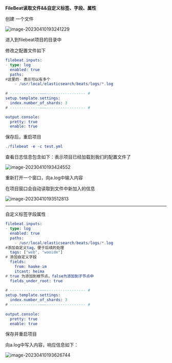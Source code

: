 **FileBeat读取文件&&自定义标签、字段、属性**

创建 一个文件

![image-20230410193241229](C:\Users\11650\AppData\Roaming\Typora\typora-user-images\image-20230410193241229.png)

进入到filebeat项目的目录中

修改之配置文件如下

```elm
filebeat.inputs:
- type: log
  enabled: true
  paths:
#这里的- 表示可以有多个
    - /usr/local/elasticsearch/beats/logs/*.log
    
# -------------———----------------- #    
setup.template.settings:
  index.number_of_shards: 3
# -------------———----------------- #

output.console:
  pretty: true
  enable: true
```

保存后，重启项目

```elm
./filebeat -e -c test.yml
```

查看日志信息包含如下：表示项目已经加载到我们的配置文件了

![image-20230410193424552](C:\Users\11650\AppData\Roaming\Typora\typora-user-images\image-20230410193424552.png)

重新打开一个窗口，向a.log中输入内容

在项目窗口会自动读取到文件中新加入的信息

![image-20230410193512813](C:\Users\11650\AppData\Roaming\Typora\typora-user-images\image-20230410193512813.png)

--------------------------------------------------------------------------------------------------------------------------------------------

自定义标签字段属性

```elm
filebeat.inputs:
- type: log
  enabled: true
  paths:
    - /usr/local/elasticsearch/beats/logs/*.log
#添加自定义tag，便于后续的处理   
  tags: ["web", "wooide"]
# 添加自定义字段
  fields:
    from: haoke-im
    itcast: heima
# true 为添加到根节点，false为添加到子节点中  
  fields_under_root: true
  
# -------------———----------------- #    
setup.template.settings:
  index.number_of_shards: 3
# -------------———----------------- #
  
output.console:
  pretty: true
  enable: true
```

保存并重启项目

向a.log中写入内容，响应信息如下：

![image-20230410193626744](C:\Users\11650\AppData\Roaming\Typora\typora-user-images\image-20230410193626744.png)